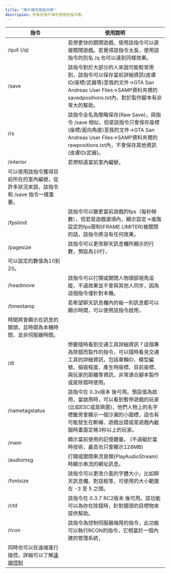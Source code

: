 ```yaml
---
title: "用戶端可用指令表"
descripion: 所有在用戶端可使用的指令表。
---
```


| 指令        | 使用說明                                                                                                                                                                                                                                                                                                          |
| -------------- | -------------------------------------------------------------------------------------------------------------------------------------------------------------------------------------------------------------------------------------------------------------------------------------------------------------------- |
| /quit (/q)     | 若想更快的關閉遊戲，使用該指令可以直接關閉遊戲。若覺得該指令太長，使用該指令的別名 /q 也可以達到同樣效果。                                                                                                                                                                                                  |
| /save          | 該指令對於大部分的人來說可能較常用到，該指令可以保存當前詳細資訊(皮膚ID/座標/武器等)至我的文件->GTA San Andreas User Files->SAMP資料夾裡的savedpositions.txt內，對於製作腳本有非常大的幫助。                                                                             |
| /rs            | 該指令全名為簡略保存(Raw Save)，與指令 /save 相似，但是該指令只會保存座標(座標/面向角度)至我的文件->GTA San Andreas User Files->SAMP資料夾裡的rawpositions.txt內，不會保存其他資訊(皮膚ID/武器)。                                                                                                                    |
| /interior      | 若想知道當前室內編號，
可以使用該指令獲得目前所在的室內編號，從許多狀況來說，該指令和 /save 指令一樣重要。                                                                                                                                                                                                                            |
| /fpslimit      | 該指令可以變更當前遊戲的fps（每秒幀數），但若是遊戲選項內，顯示設定->進階設定的fps限制(FRAME LIMITER)被關閉的話，該指令將沒有任何效果。                                                                                       |
| /pagesize      | 該指令可以更改聊天訊息欄所顯示的行數，預設為10行，
可以設定的數值為10到20。                                                                                                                                                                                |
| /headmove      | 該指令可以打開或關閉人物頭部視角追蹤，不過效果並不會與其他人同步，因為這個指令僅針對本機。                                                                                                                                                                           |
| /timestamp     | 若希望聊天訊息欄內的每一則訊息都可以顯示時間，可以使用該指令啟用，
時間將會顯示在訊息的開頭，且時間為本機時間，並非伺服器時間。                                                                                                                                                                     |
| /dl            | 想要隨時看到交通工具詳細資訊？這個專為除錯而製作的指令，可以隨時看見交通工具的詳細資訊，包括車輛ID、模型編號、損毀程度、產生時座標、目前座標、與玩家的距離等資訊，非常適合腳本製作或是除錯時使用。                                                                     |
| /nametagstatus | 該指令在 0.3x版本 後可用。預設值為啟用，當啟用時，可以看到暫停遊戲的玩家(比如ESC或是跳窗)，他們人物上的名字標籤旁會顯示一個沙漏的小圖標，這也有可能發生在斷線、遊戲出錯或是遊戲內截圖時畫面定格3秒以上的玩家。  |
| /mem           | 顯示當前使用的記憶體量。 (不過礙於當時技術，最高也只會顯示128MB)                                                                                                                                                                                                                                 |
| /audiomsg      | 打開或關閉串流音頻(PlayAudioStream)時顯示串流的網址訊息。                                                                                                                                                                                                                                         |
| /fontsize      | 該指令可以更改介面的字體大小，比如聊天訊息欄、對話框等，可使用的大小範圍在 -3 至 5 之間。                                                                                                                                                                                                                                     |
| /ctd           | 該指令在 0.3.7 RC2版本 後可用。該功能可以為你在除錯時，針對鏡頭的目標物來提供幫助。                                                                                                                                                                                                                  |
| /rcon          | 該指令為控制伺服器端用的指令，此功能可以執行RCON的指令，它相當於一個內建的管理系統，
同時也可以在遠端進行操控。詳細可以了解[遠端控制](../server/ControllingServer#using-rcon)                                                                                                       |
